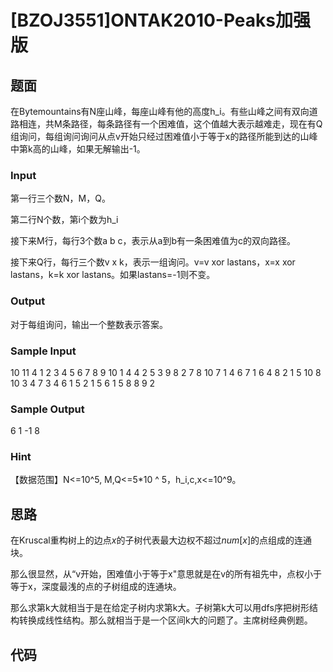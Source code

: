 # [BZOJ3551]ONTAK2010-Peaks加强版

## 题面

在Bytemountains有N座山峰，每座山峰有他的高度h_i。有些山峰之间有双向道路相连，共M条路径，每条路径有一个困难值，这个值越大表示越难走，现在有Q组询问，每组询问询问从点v开始只经过困难值小于等于x的路径所能到达的山峰中第k高的山峰，如果无解输出-1。

### Input

第一行三个数N，M，Q。

第二行N个数，第i个数为h_i

接下来M行，每行3个数a b c，表示从a到b有一条困难值为c的双向路径。

接下来Q行，每行三个数v x k，表示一组询问。v=v xor lastans，x=x xor lastans，k=k xor lastans。如果lastans=-1则不变。

### Output

对于每组询问，输出一个整数表示答案。

### Sample Input

10 11 4
1 2 3 4 5 6 7 8 9 10
1 4 4
2 5 3
9 8 2
7 8 10
7 1 4
6 7 1
6 4 8
2 1 5
10 8 10
3 4 7
3 4 6
1 5 2
1 5 6
1 5 8
8 9 2

### Sample Output

6
1
-1
8

### Hint

【数据范围】N<=10^5, M,Q<=5*10 ^ 5，h_i,c,x<=10^9。

## 思路

在Kruscal重构树上的边点$x$的子树代表最大边权不超过$num[x]$的点组成的连通块。

那么很显然，从“v开始，困难值小于等于x"意思就是在v的所有祖先中，点权小于等于x，深度最浅的点的子树组成的连通块。

那么求第k大就相当于是在给定子树内求第k大。子树第k大可以用dfs序把树形结构转换成线性结构。那么就相当于是一个区间k大的问题了。主席树经典例题。

## 代码